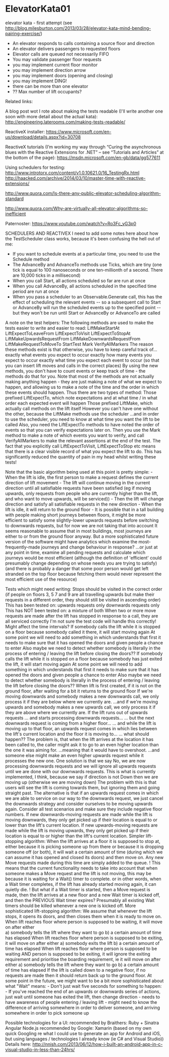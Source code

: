 # ElevatorKata01
elevator kata - first attempt (see http://blog.milesburton.com/2013/03/28/elevator-kata-mind-bending-pairing-exercise/)

- An elevator responds to calls containing a source floor and direction
- An elevator delivers passengers to requested floors
- Elevator calls are queued not necessarily FIFO
- You may validate passenger floor requests
- you may implement current floor monitor
- you may implement direction arrow
- you may implement doors (opening and closing)
- you may implement DING!
- there can be more than one elevator
- ?? Max number of lift occupants?

Related links:

A blog post wot I rote about making the tests readable (I'll write another one soon with more detail about the actual kata): http://engineering.laterooms.com/making-tests-readable/

ReactiveX installer:
https://www.microsoft.com/en-us/download/details.aspx?id=30708
 
ReactiveX tutorials (I’m working my way through “Curing the asynchronous blues with the Reactive Extensions for .NET” – see “Tutorials and Articles” at the bottom of the page):
https://msdn.microsoft.com/en-gb/data/gg577611

Using schedulers for testing:
http://www.introtorx.com/content/v1.0.10621.0/16_TestingRx.html
http://haacked.com/archive/2014/03/10/master-time-with-reactive-extensions/

http://www.quora.com/Is-there-any-public-elevator-scheduling-algorithm-standard

http://www.quora.com/Why-are-virtually-all-elevator-algorithms-so-inefficient

Paternoster: https://www.youtube.com/watch?v=Ro3Fc_yG3p0

SCHEDULERS AND REACTIVEX
I need to add some notes here about how the TestScheduler class works, because it's been confusing the hell out of me:
- If you want to schedule events at a particular time, you need to use the Schedule method
- The AdvanceBy and AdvanceTo methods use Ticks, which are tiny (one tick is equal to 100 nanoseconds or one ten-millionth of a second. There are 10,000 ticks in a millisecond)
- When you call Start, all actions scheduled so far are run at once
- When you call AdvanceBy, all actions scheduled in the specified time period are run at once
- When you pass a scheduler to an Observable.Generate call, this has the effect of scheduling the relevant events
	-- so a subsequent call to Start or AdvanceBy will run the scheduled events up to the specified point
	-- but they won't be run until Start or AdvanceBy or AdvanceTo are called
	
A note on the test helpers:
The following methods are used to make the tests easier to write and easier to read:
	LiftMakeStartAt
	LiftExpectToLeaveFrom
	LiftExpectToVisit
	LiftExpectToStopAt
	LiftMakeUpwardsRequestFrom
	LiftMakeDownwardsRequestFrom
	LiftMakeRequestToMoveTo
	StartTest
	Mark
	VerifyAllMarkers
The reason these methods exist is that otherwise, you have to keep careful track of...
	exactly what events you expect to occur
	exactly how many events you expect to occur
	exactly what time you expect each event to occur (so that you can insert lift moves and calls in the correct places)
By using the new methods, you don't have to count events or keep track of time - the methods do that for you.
	Note that most of the methods are not actually making anything happen
	- they are just making a note of what we expect to happen, 
	and allowing us to make a note of the time and the order in which these events should happen.
	Thus there are two types of method:
		Those prefixed LiftExpectTo, which note expectations and at what time / in what order each expected event will happen
		Those prefixed LiftMake, which actually call methods on the lift itself
	However you can't have one without the other, because the LiftMake methods use the scheduler
		...and in order to use the scheduler, you need to know at what time you want the lift to be called
	Also, you need the LiftExpectTo methods to have noted the order of events so that you can verify expectations later on.
Then you use the Mark method to make a note of which events you want to verify, 
	and call VerifyAllMarkers to make the relevant assertions at the end of the test.
	The fact that you explicitly call LiftExpectToVisit, LiftExpectToStop etc means that there is a clear visible record of what you expect the lift to do.
	This has significantly reduced the quantity of pain in my head whilst writing these tests!

Note that the basic algorithm being used at this point is pretty simple:
	- When the lift is idle, the first person to make a request defines the current direction of lift movement
	- The lift will continue moving in the current direction until all satisfiable requests have been satisfied 
		(eg if moving upwards, only requests from people who are currently higher than the lift, and who want to move upwards, will be serviced))
	- Then the lift will change direction and satisfy all satisfiable requests in the new direction
	- When the lift is idle, it will return to the ground floor
	- It is possible that in a tall building with people making short journeys between floors, it might be more efficient to satisfy some slightly-lower upwards requests before switching to downwards requests, but for now we are not taking that into account
		It seems reasonable to assume that in most buildings, most journeys are either to or from the ground floor anyway.
		But a more sophisticated future version of the software might have analytics which examine the most-frequently-made journeys and change behaviour in response?
		...or just at any point in time, examine all pending requests and calculate which journeys would be most efficient 
			(although the definition of 'efficient' could presumably change depending on whose needs you are trying to satisfy)
			(and there is probably a danger that some poor person would get left stranded on the top floor because fetching them would never represent the most efficient use of the resource)
	
Tests which might need writing:
Stops should be visited in the correct order (if people on floors 3, 5 7 and 9 are all travelling upwards but make their requests in a different order, they should still be visited in ascending order)
	This has been tested on:
		upwards requests only
		downwards requests only
	This has NOT been tested on:
		a mixture of both
When two or more move requests are made after the lift has stopped in response to a call, they are all serviced correctly
	I'm not sure the test code will handle this correctly! Might affect the time intervals?
If somebody calls the lift while it is stopped on a floor because somebody called it there, it will start moving again
	At some point we will need to add something in which understands that first it needs to make sure that it has opened the doors and given people a chance to enter
	Also maybe we need to detect whether somebody is literally in the process of entering / leaving the lift before closing the doors??
If somebody calls the lift while it is stopped on a floor because somebody has just exited the lift, it will start moving again
	At some point we will need to add something in which understands that first it needs to make sure that it has opened the doors and given people a chance to enter
	Also maybe we need to detect whether somebody is literally in the process of entering / leaving the lift before closing the doors??
When lift is first created, if it is not on the ground floor, after waiting for a bit it returns to the ground floor
If we're moving downwards and somebody makes a new downwards call, we only process it if they are below where we currently are.
	...and if we're moving upwards and somebody makes a new upwards call, we only process it if they are above where we currently are.
If the lift runs out of upwards requests 
	... and starts processing downwards requests...
	... but the next downwards request is coming from a higher floor...
	... and while the lift is moving up to that floor, an upwards request comes in which lies between the lift's current location and the floor it is moving to...
	... what should happen??
		The problem is, that when the lift arrives at the location it has been called to, the caller might ask it to go to an even higher location than the one it was aiming for. 
			...meaning that it would have to overshoot.
			...and someone else might make an even higher upwards request while it processes the new one.
		One solution is that we say No, we are now processing downwards requests and we will ignore all upwards requests until we are done with our downwards requests.
			This is what is currently implemented, I think, because we say if direction is not Down then we are moving up (otherwise we are moving down)
			The problem with this is that users will see the lift is coming towards them, but ignoring them and going straight past.
		The alternative is that if an upwards request comes in which we are able to service on our way to the downwards request, we just cancel the downwards strategy and consider ourselves to be moving upwards again.
Consider all test scenarios and make sure they include negative floor numbers.
If new downwards-moving requests are made while the lift is moving downwards, they only get picked up if their location is equal to or lower than the lift's current location.
If new upwards-moving requests are made while the lift is moving upwards, they only get picked up if their location is equal to or higher than the lift's current location.
Simpler lift-stopping algorithm:
	When the lift arrives at a floor it is supposed to stop at, either because it is picking someone up from there or because it is dropping someone off (or both),
	it will wait a certain amount of time (during which we can assume it has opened and closed its doors) and then move on.
	Any new Move requests made during this time are simply added to the queue.
		! This means that the current functionality needs to take into account that when someone makes a Move request and the lift is not moving, this may be because it is waiting for a Wait() timer to complete.
		or in other words, when a Wait timer completes, if the lift has already started moving again, it can quietly die.
		! But what if a Wait timer is started, then a Move request is made, then the lift arrives at a new floor and a new Wait timer is kicked off, and then the PREVIOUS Wait timer expires?
		Presumably all existing Wait timers should be killed whenever a new one is kicked off.
More sophisticated lift-stopping algorithm:
	We assume that whenever the lift stops, it opens its doors, and then closes them when it is ready to move on.
	When lift reaches floor where person is supposed to be waiting, it will move on after either	
		a) somebody tells the lift where they want to go
		b) a certain amount of time has elapsed
	When lift reaches floor where person is supposed to be exiting, it will move on after either
		a) somebody exits the lift
		b) a certain amount of time has elapsed
	When lift reaches floor where person is supposed to be waiting AND person is supposed to be exiting, 
	it will ignore the exiting requirement and prioritise the boarding requirement, ie it will move on after either	
		a) somebody tells the lift where they want to go
		b) a certain amount of time has elapsed
If the lift is called down to a negative floor, if no requests are made then it should return back up to the ground floor.
At some point in the future, we might want to be a bit more sophisticated about what "Wait" means:
	- Don't just wait five seconds for something to happen:
	- If you've reached the end of an upwards or downwards series of actions, just wait until someone has exited the lift, then change direction
		- needs to have awareness of people entering / leaving lift
		- might need to know the difference of arriving somewhere in order to deliver someone, and arriving somewhere in order to pick someone up
		
Possible technologies for a UI: 
	recommended by Braithers:
		Ruby + Sinatra
		Angular
		Node.js
	recommended by Google:
		Xamarin (based on my own quick Googling re what I could use to generate an app for Android and iOS, but using languages / technologies I already know (ie C# and Visual Studio))
			Details here: http://nnish.com/2013/06/12/how-i-built-an-android-app-in-c-visual-studio-in-less-than-24hrs/